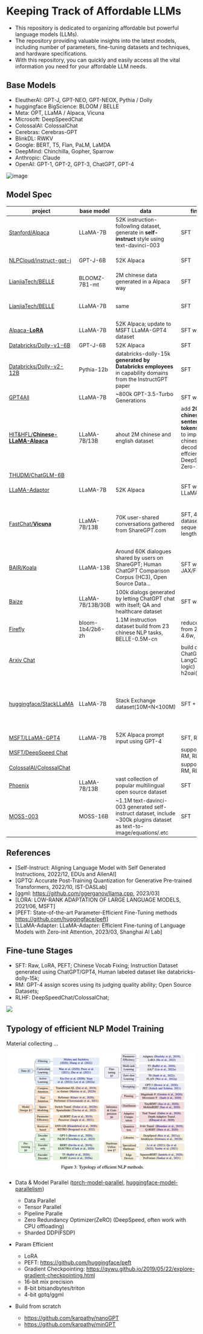 # Keeping Track of Affordable LLMs

- This repository is dedicated to organizing affordable but powerful language models (LLMs).
- The repository providing valuable insights into the latest models, including number of parameters, fine-tuning datasets and techniques, and hardware specifications.
- With this repository, you can quickly and easily access all the vital information you need for your affordable LLM needs.



## Base Models
- EleutherAI: GPT-J, GPT-NEO, GPT-NEOX, Pythia / Dolly
- huggingface BigScience: BLOOM / BELLE
- Meta: OPT, LLaMA / Alpaca, Vicuna
- Microsoft: DeepSpeedChat
- ColossalAI: ColossalChat
- Cerebras: Cerebras-GPT
- BlinkDL: RWKV
- Google: BERT, T5, Flan, PaLM, LaMDA
- DeepMind: Chinchilla, Gopher, Sparrow
- Anthropic: Claude
- OpenAI: GPT-1, GPT-2, GPT-3, ChatGPT, GPT-4

![image](https://user-images.githubusercontent.com/16999665/234847363-03ede52a-cb4c-48d9-946c-771a6afdebd2.png)



## Model Spec

|project|base model|data|finetune|hardware/Cost|
|-------|-------------|-----|---------|----------|
|[Stanford/Alpaca](https://crfm.stanford.edu/2023/03/13/alpaca.html)|LLaMA-7B|52K instruction-followling dataset, generate in **self-instruct** style using text-davinci-003|SFT|3 hours on 8 80GB A100s, `$500(data) + $100(train)`|
|[NLPCloud/instruct-gpt-j](https://nlpcloud.com/instruct-version-of-gpt-j-using-stanford-alpaca-dataset.html)|GPT-J-6B|52K Alpaca|SFT|fp16 model deploy well on 16GB Tesla T4|
|[LianjiaTech/BELLE](https://github.com/LianjiaTech/BELLE)|BLOOMZ-7B1-mt|2M chinese data generated in a Alpaca way|SFT|8-bit **GPTQ** quantization using 12GB GPU|
|[LianjiaTech/BELLE](https://github.com/LianjiaTech/BELLE)|LLaMA-7B| same | SFT |4-bit **ggml** quantization work well on M1 chip Mac|
|[Alpaca-**LoRA**](https://github.com/tloen/alpaca-lora)|LLaMA-7B|52K Alpaca; update to MSFT LLaMA-GPT4 dataset |SFT with LoRA|hours on a single RTX 4090(24GB)|
|[Databricks/Dolly-v1-6B](https://github.com/databrickslabs/dolly)|GPT-J-6B|52K Alpaca|SFT|
|[Databricks/Dolly-v2-12B](https://www.databricks.com/blog/2023/04/12/dolly-first-open-commercially-viable-instruction-tuned-llm)|Pythia-12b|databricks-dolly-15k **generated by Databricks employees** in capability domains from the InstructGPT paper|SFT|about 3.5 hours on 8 V100s with fp16 to complete 1 epoch|
|[GPT4All](https://github.com/nomic-ai/gpt4all)|LLaMA-7B|~800k GPT-3.5-Turbo Generations|SFT with LoRA|
|[HIT&HFL/**Chinese-LLaMA-Alpaca**](https://github.com/ymcui/Chinese-LLaMA-Alpaca)|LLaMA-7B/13B| ahout 2M chinese and english dataset |add **20K chinese sentencepiece tokens** to vocab to improve chinese decoding effciency; using DeepSpeed Zero-2| pretrain on 20GB general chinese corpus on 16 A100s; SFT with LoRA on 16 A100s|
|[THUDM/ChatGLM-6B](https://github.com/THUDM/ChatGLM-6B)|
|[LLaMA-Adaptor](https://github.com/ZrrSkywalker/LLaMA-Adapter)|LLaMA-7B|52K Alpaca|SFT with LLaMA-Adaptor| reduce 3 hours to 1 hour, 1.2M instead of 7B |
|[FastChat/**Vicuna**](https://vicuna.lmsys.org/)|LLaMA-7B/13B|70K user-shared conversations gathered from ShareGPT.com|SFT, 40x larger dataset and 4x sequence length |4/8 A100s, $140/300 for training, **Impressing GPT-4 with ~90% ChatGPT Quality**|
|[BAIR/Koala](https://bair.berkeley.edu/blog/2023/04/03/koala/)|LLaMA-13B|Around 60K dialogues shared by users on ShareGPT; Human ChatGPT Comparison Corpus (HC3), Open Source Data...|SFT with JAX/Flax | 2 epochs in 6 hours using 8 A100s, beat ChatGPT on 180 real user queries|
|[Baize](https://github.com/project-baize/baize-chatbot)|LLaMA-7B/13B/30B|100k dialogs generated by letting ChatGPT chat with itself; QA and healthcare dataset |SFT with LoRA| run on A100(80GB)s|
|[Firefly](https://github.com/yangjianxin1/Firefly)|bloom-1b4/2b6-zh|1.1M instruction dataset build from 23 chinese NLP tasks, BELLE-0.5M-cn |reduce vocab from 25w to 4.6w, SFT|
|[Arxiv Chat](https://twitter.com/bhutanisanyam1/status/1643811531233148929)| | | build on ChatGPT(QA), LangChain(main logic) and h2oai(UI) |
|[huggingface/StackLLaMA](https://huggingface.co/blog/stackllama)|LLaMA-7B|Stack Exchange dataset(10M<N<100M)|SFT + RLHF|(2+8)*7B=70GB, 80GB A100 works fine, LoRA/PEFT makes 50-60B model works on a single A100 possible |
|[MSFT/LLaMA-GPT4](https://instruction-tuning-with-gpt-4.github.io/)|LLaMA-7B|52K Alpaca prompt input using GPT-4| SFT, RM|
|[MSFT/DeepSpeed Chat](https://github.com/microsoft/DeepSpeed/tree/master/blogs/deepspeed-chat)| | | support SFT, RM, RLHF | [Efficiency and Affordability](https://github.com/microsoft/DeepSpeed/tree/master/blogs/deepspeed-chat) |
|[ColossalAI/ColossalChat](https://github.com/hpcaitech/ColossalAI/tree/main/applications/Chat)| | | support SFT, RM, RLHF | [quick preview](https://github.com/hpcaitech/ColossalAI/tree/main/applications/Chat#quick-preview)|
|[Phoenix](https://github.com/FreedomIntelligence/LLMZoo)|LLaMA-7B/13B|vast collection of popular multilingual open source dataset| SFT |
|[MOSS-003](https://github.com/OpenLMLab/MOSS)|MOSS-16B|~1.1M text-davinci-003 generated self-instruct dataset, include ~300k plugins dataset as text-to-image/equations/.etc| SFT | fp16 finetune on 2 A100s or 4/8-bit finetune on single 3090 |



## References
- [Self-Instruct: Aligning Language Model with Self Generated Instructions, 2022/12, EDUs and AllenAI]
- [GPTQ: Accurate Post-Training Quantization for Generative Pre-trained Transformers, 2022/10, IST-DASLab]
- [ggml: https://github.com/ggerganov/llama.cpp, 2023/03]
- [LORA: LOW-RANK ADAPTATION OF LARGE LANGUAGE MODELS, 2021/06, MSFT]
- [PEFT: State-of-the-art Parameter-Efficient Fine-Tuning methods https://github.com/huggingface/peft]
- [LLaMA-Adapter: LLaMA-Adapter: Efficient Fine-tuning of Language Models with Zero-init Attention, 2023/03, Shanghai AI Lab]



## Fine-tune Stages
- SFT: Raw, LoRA, PEFT; Chinese Vocab Fixing; Instruction Dataset generated using ChatGPT/GPT4, Human labeled dataset like databricks-dolly-15k;
- RM: GPT-4 assign scores using its judging quality ability; Open Source Datasets;
- RLHF: DeepSpeedChat/ColossalChat;

![](https://openaicom.imgix.net/cf717bdb-0c8c-428a-b82b-3c3add87a600/ChatGPT_Diagram.svg?fm=auto&auto=compress,format&fit=min&w=1919&h=1138)



## Typology of efficient NLP Model Training

Material collecting ...

![](./efficient_nlp_typology.jpeg)

- Data & Model Parallel ([torch-model-parallel](https://pytorch.org/tutorials/intermediate/model_parallel_tutorial.html), [huggingface-model-parallelism](https://huggingface.co/docs/transformers/v4.15.0/parallelism))
  - Data Parallel
  - Tensor Parallel
  - Pipeline Paralle
  - Zero Redundancy Optimizer(ZeRO) (DeepSpeed, often work with CPU offloading)
  - Sharded DDP(FSDP)

- Param Efficient
  - LoRA
  - PEFT: https://github.com/huggingface/peft
  - Gradient Checkpointing: https://qywu.github.io/2019/05/22/explore-gradient-checkpointing.html
  - 16-bit mix precision
  - 8-bit bitsandbytes/triton
  - 4-bit gptq/ggml

- Build from scratch
  - https://github.com/karpathy/nanoGPT
  - https://github.com/karpathy/minGPT